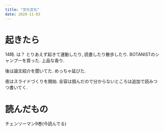 ```yaml
---
title: "文化文化"
date: 2020-11-03
---
```


# 起きたら
14時. は？ とりあえず起きて運動したり, 読書したり散歩したり. BOTANISTのシャンプーを買った. 上品な香り.

後は論文紹介を聞いてた. めっちゃ延びた.

夜はスライドづくりを開始. 全容は掴んだので分からないところは追加で読みつつ書いてく.

# 読んだもの
チェンソーマン9巻(今読んでる)